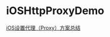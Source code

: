 # iOSHttpProxyDemo
[iOS设置代理（Proxy）方案总结](https://nemocdz.github.io/post/ios-%E8%AE%BE%E7%BD%AE%E4%BB%A3%E7%90%86proxy%E6%96%B9%E6%A1%88%E6%80%BB%E7%BB%93/)
